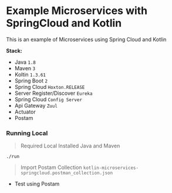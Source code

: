 # Example Microservices with SpringCloud and Kotlin

This is an example of Microservices using Spring Cloud and Kotlin   

**Stack:**   
- Java `1.8`
- Maven `3`
- Koltin `1.3.61`
- Spring Boot `2`
- Spring Cloud `Hoxton.RELEASE`
- Server Register/Discover `Eureka`
- Spring Cloud `Config Server`
- Api Gateway `Zuul`
- Actuator
- Postam

### Running Local

> Required Local Installed Java and Maven

```
./run
```

> Import Postam Collection `kotlin-microservices-springcloud.postman_collection.json` 

- Test using Postam
